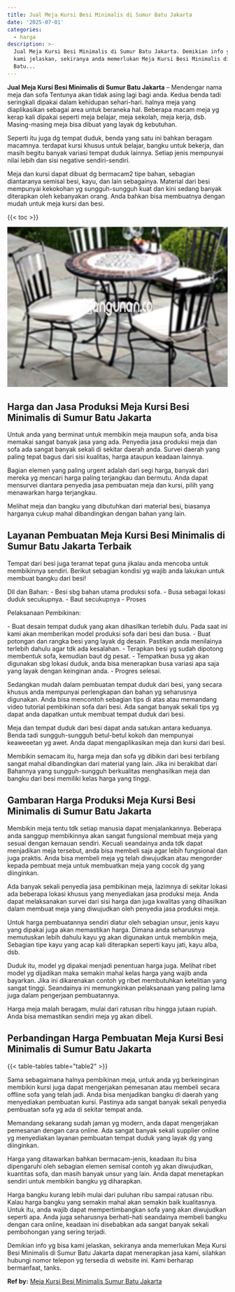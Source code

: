 ```yaml
---
title: Jual Meja Kursi Besi Minimalis di Sumur Batu Jakarta
date: '2025-07-01'
categories:
  - harga
description: >-
  Jual Meja Kursi Besi Minimalis di Sumur Batu Jakarta. Demikian info yg bisa
  kami jelaskan, sekiranya anda memerlukan Meja Kursi Besi Minimalis di Sumur
  Batu...
---
```


**Jual Meja Kursi Besi Minimalis di Sumur Batu Jakarta** – Mendengar nama meja dan sofa Tentunya akan tidak asing lagi bagi anda. Kedua benda tadi seringkali dipakai dalam kehidupan sehari-hari. halnya meja yang diaplikasikan sebagai area untuk beraneka hal. Beberapa macam meja yg kerap kali dipakai seperti meja belajar, meja sekolah, meja kerja, dsb. Masing-masing meja bisa dibuat yang layak dg kebutuhan.

Seperti itu juga dg tempat duduk, benda yang satu ini bahkan beragam macamnya. terdapat kursi khusus untuk belajar, bangku untuk bekerja, dan masih begitu banyak variasi tempat duduk lainnya. Setiap jenis mempunyai nilai lebih dan sisi negative sendiri-sendiri.

Meja dan kursi dapat dibuat dg bermacam2 tipe bahan, sebagian diantaranya semisal besi, kayu, dan lain sebagainya. Material dari besi mempunyai kekokohan yg sungguh-sungguh kuat dan kini sedang banyak diterapkan oleh kebanyakan orang. Anda bahkan bisa membuatnya dengan mudah untuk meja kursi dan besi.

{{< toc >}}

![Jual Meja Kursi Besi Minimalis di Sumur Batu Jakarta](/images/jual-meja-besi-murah15.png)

## Harga dan Jasa Produksi Meja Kursi Besi Minimalis di Sumur Batu Jakarta

Untuk anda yang berminat untuk membikin meja maupun sofa, anda bisa memakai sangat banyak jasa yang ada. Penyedia jasa produksi meja dan sofa ada sangat banyak sekali di sekitar daerah anda. Survei daerah yang paling tepat bagus dari sisi kualitas, harga ataupun keadaan lainnya.

Bagian elemen yang paling urgent adalah dari segi harga, banyak dari mereka yg mencari harga paling terjangkau dan bermutu. Anda dapat mensurvei diantara penyedia jasa pembuatan meja dan kursi, pilih yang menawarkan harga terjangkau.

Melihat meja dan bangku yang dibutuhkan dari material besi, biasanya harganya cukup mahal dibandingkan dengan bahan yang lain.

## Layanan Pembuatan Meja Kursi Besi Minimalis di Sumur Batu Jakarta Terbaik

Tempat dari besi juga teramat tepat guna jikalau anda mencoba untuk membikinnya sendiri. Berikut sebagian kondisi yg wajib anda lakukan untuk membuat bangku dari besi!

Dll dan Bahan: - Besi sbg bahan utama produksi sofa. - Busa sebagai lokasi duduk secukupnya. - Baut secukupnya - Proses

Pelaksanaan Pembikinan:

\- Buat desain tempat duduk yang akan dihasilkan terlebih dulu. Pada saat ini kami akan memberikan model produksi sofa dari besi dan busa. - Buat potongan dan rangka besi yang layak dg desain. Pastikan anda menilainya terlebih dahulu agar tdk ada kesalahan. - Terapkan besi yg sudah dipotong membentuk sofa, kemudian baut dg pesat. - Tempatkan busa yg akan digunakan sbg lokasi duduk, anda bisa menerapkan busa variasi apa saja yang layak dengan keinginan anda. - Progres selesai.

Sedangkan mudah dalam pembuatan tempat duduk dari besi, yang secara khusus anda mempunyai perlengkapan dan bahan yg seharusnya digunakan. Anda bisa mencontoh sebagian tips di atas atau memandang video tutorial pembikinan sofa dari besi. Ada sangat banyak sekali tips yg dapat anda dapatkan untuk membuat tempat duduk dari besi.

Meja dan tempat duduk dari besi dapat anda satukan antara keduanya. Benda tadi sungguh-sungguh betul-betul kokoh dan mempunyai keaweeetan yg awet. Anda dapat mengaplikasikan meja dan kursi dari besi.

Membikin semacam itu, harga meja dan sofa yg dibikin dari besi terbilang sangat mahal dibandingkan dari material yang lain. Jika ini berakibat dari Bahannya yang sungguh-sungguh berkualitas menghasilkan meja dan bangku dari besi memiliki kelas harga yang tinggi.

## Gambaran Harga Produksi Meja Kursi Besi Minimalis di Sumur Batu Jakarta

Membikin meja tentu tdk setiap manusia dapat menjalankannya. Beberapa anda sanggup membikinnya akan sangat fungsional membuat meja yang sesuai dengan kemauan sendiri. Kecuali seandainya anda tdk dapat menjadikan meja tersebut, anda bisa membeli saja agar lebih fungsional dan juga praktis. Anda bisa membeli meja yg telah diwujudkan atau mengorder kepada pembuat meja untuk membuatkan meja yang cocok dg yang diinginkan.

Ada banyak sekali penyedia jasa pembikinan meja, lazimnya di sekitar lokasi ada beberapa lokasi khusus yang menyediakan jasa produksi meja. Anda dapat melaksanakan survei dari sisi harga dan juga kwalitas yang dihasilkan dalam membuat meja yang diwujudkan oleh penyedia jasa produksi meja.

Untuk harga pembuatannya sendiri diatur oleh sebagian unsur, jenis kayu yang dipakai juga akan memastikan harga. Dimana anda seharusnya memutuskan lebih dahulu kayu yg akan digunakan untuk membikin meja, Sebagian tipe kayu yang acap kali diterapkan seperti kayu jati, kayu alba, dsb.

Duduk itu, model yg dipakai menjadi penentuan harga juga. Melihat ribet model yg dijadikan maka semakin mahal kelas harga yang wajib anda bayarkan. Jika ini dikarenakan contoh yg ribet membutuhkan ketelitian yang sangat tinggi. Seandainya ini memungkinkan pelaksanaan yang paling lama juga dalam pengerjaan pembuatannya.

Harga meja malah beragam, mulai dari ratusan ribu hingga jutaan rupiah. Anda bisa memastikan sendiri meja yg akan dibeli.

## Perbandingan Harga Pembuatan Meja Kursi Besi Minimalis di Sumur Batu Jakarta

{{< table-tables table="table2" >}}

Sama sebagaimana halnya pembikinan meja, untuk anda yg berkeinginan membikin kursi juga dapat mengerjakan pemesanan atau membeli secara offline sofa yang telah jadi. Anda bisa menjadikan bangku di daerah yang menyediakan pembuatan kursi. Pastinya ada sangat banyak sekali penyedia pembuatan sofa yg ada di sekitar tempat anda.

Memandang sekarang sudah jaman yg modern, anda dapat mengerjakan pemesanan dengan cara online. Ada sangat banyak sekali supplier online yg menyediakan layanan pembuatan tempat duduk yang layak dg yang diinginkan.

Harga yang ditawarkan bahkan bermacam-jenis, keadaan itu bisa dipengaruhi oleh sebagian elemen semisal contoh yg akan diwujudkan, kuantitas sofa, dan masih banyak unsur yang lain. Anda dapat menetapkan sendiri untuk membikin bangku yg diharapkan.

Harga bangku kurang lebih mulai dari puluhan ribu sampai ratusan ribu. Kalau harga bangku yang semakin mahal akan semakin baik kualitasnya. Untuk itu, anda wajib dapat mempertimbangkan sofa yang akan diwujudkan seperti apa. Anda juga seharusnya berhati-hati seandainya membeli bangku dengan cara online, keadaan ini disebabkan ada sangat banyak sekali pembohongan yang sering terjadi.

Demikian info yg bisa kami jelaskan, sekiranya anda memerlukan Meja Kursi Besi Minimalis di Sumur Batu Jakarta dapat menerapkan jasa kami, silahkan hubungi nomor telepon yg tersedia di website ini. Kami berharap bermanfaat, tanks.

**Ref by:** [Meja Kursi Besi Minimalis Sumur Batu Jakarta](https://id.wikipedia.org/wiki/Meja)
